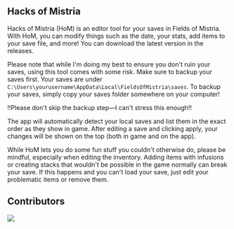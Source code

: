 ## Hacks of Mistria

Hacks of Mistria (HoM) is an editor tool for your saves in Fields of Mistria. With HoM, you can modify things such as the date, your stats, add items to your save file, and more! You can download the latest version in the releases.

Please note that while I'm doing my best to ensure you don't ruin your saves, using this tool comes with some risk. Make sure to backup your saves first. 
Your saves are under `C:\Users\yourusername\AppData\Local\FieldsOfMistria\saves`. 
To backup your saves, simply copy your saves folder somewhere on your computer!

‼️Please don't skip the backup step—I can't stress this enough‼️

The app will automatically detect your local saves and list them in the exact order as they show in game. After editing a save and clicking apply, your changes will be shown on the top (both in game and on the app).

While HoM lets you do some fun stuff you couldn't otherwise do, please be mindful, especially when editing the inventory. Adding items with infusions or creating stacks that wouldn't be possible in the game normally can break your save. 
If this happens and you can't load your save, just edit your problematic items or remove them.

## Contributors

<a href="https://github.com/arkatsy/hacks-of-mistria/graphs/contributors">
  <img src="https://contrib.rocks/image?repo=arkatsy/hacks-of-mistria" />
</a>
